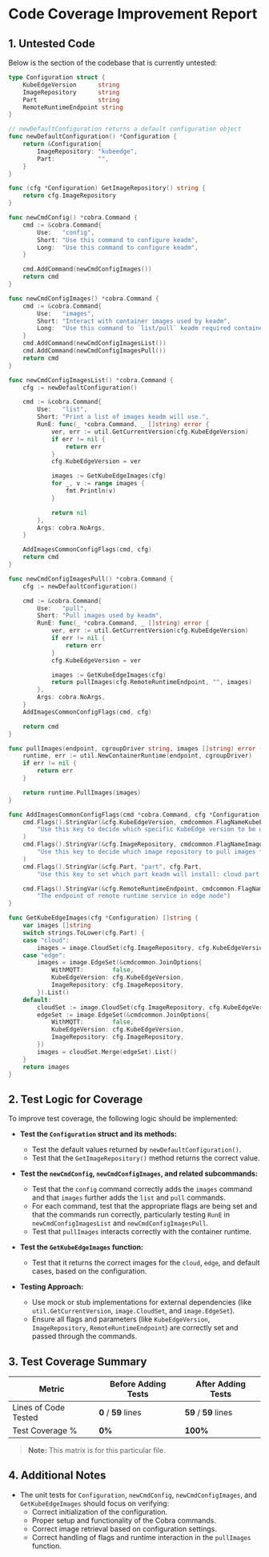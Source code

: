 
# Code Coverage Improvement Report

## 1. Untested Code

Below is the section of the codebase that is currently untested:

```go
type Configuration struct {
	KubeEdgeVersion      string
	ImageRepository      string
	Part                 string
	RemoteRuntimeEndpoint string
}

// newDefaultConfiguration returns a default configuration object
func newDefaultConfiguration() *Configuration {
	return &Configuration{
		ImageRepository: "kubeedge",
		Part:            "",
	}
}

func (cfg *Configuration) GetImageRepository() string {
	return cfg.ImageRepository
}

func newCmdConfig() *cobra.Command {
	cmd := &cobra.Command{
		Use:   "config",
		Short: "Use this command to configure keadm",
		Long:  "Use this command to configure keadm",
	}

	cmd.AddCommand(newCmdConfigImages())
	return cmd
}

func newCmdConfigImages() *cobra.Command {
	cmd := &cobra.Command{
		Use:   "images",
		Short: "Interact with container images used by keadm",
		Long:  "Use this command to `list/pull` keadm required container images",
	}
	cmd.AddCommand(newCmdConfigImagesList())
	cmd.AddCommand(newCmdConfigImagesPull())
	return cmd
}

func newCmdConfigImagesList() *cobra.Command {
	cfg := newDefaultConfiguration()

	cmd := &cobra.Command{
		Use:   "list",
		Short: "Print a list of images keadm will use.",
		RunE: func(_ *cobra.Command, _ []string) error {
			ver, err := util.GetCurrentVersion(cfg.KubeEdgeVersion)
			if err != nil {
				return err
			}
			cfg.KubeEdgeVersion = ver

			images := GetKubeEdgeImages(cfg)
			for _, v := range images {
				fmt.Println(v)
			}

			return nil
		},
		Args: cobra.NoArgs,
	}

	AddImagesCommonConfigFlags(cmd, cfg)
	return cmd
}

func newCmdConfigImagesPull() *cobra.Command {
	cfg := newDefaultConfiguration()

	cmd := &cobra.Command{
		Use:   "pull",
		Short: "Pull images used by keadm",
		RunE: func(_ *cobra.Command, _ []string) error {
			ver, err := util.GetCurrentVersion(cfg.KubeEdgeVersion)
			if err != nil {
				return err
			}
			cfg.KubeEdgeVersion = ver

			images := GetKubeEdgeImages(cfg)
			return pullImages(cfg.RemoteRuntimeEndpoint, "", images)
		},
		Args: cobra.NoArgs,
	}
	AddImagesCommonConfigFlags(cmd, cfg)

	return cmd
}

func pullImages(endpoint, cgroupDriver string, images []string) error {
	runtime, err := util.NewContainerRuntime(endpoint, cgroupDriver)
	if err != nil {
		return err
	}

	return runtime.PullImages(images)
}

func AddImagesCommonConfigFlags(cmd *cobra.Command, cfg *Configuration) {
	cmd.Flags().StringVar(&cfg.KubeEdgeVersion, cmdcommon.FlagNameKubeEdgeVersion, cfg.KubeEdgeVersion,
		"Use this key to decide which specific KubeEdge version to be used.",
	)
	cmd.Flags().StringVar(&cfg.ImageRepository, cmdcommon.FlagNameImageRepository, cfg.ImageRepository,
		"Use this key to decide which image repository to pull images from.",
	)
	cmd.Flags().StringVar(&cfg.Part, "part", cfg.Part,
		"Use this key to set which part keadm will install: cloud part or edge part. If not set, keadm will list/pull all images used by both cloud part and edge part.")

	cmd.Flags().StringVar(&cfg.RemoteRuntimeEndpoint, cmdcommon.FlagNameRemoteRuntimeEndpoint, cfg.RemoteRuntimeEndpoint,
		"The endpoint of remote runtime service in edge node")
}

func GetKubeEdgeImages(cfg *Configuration) []string {
	var images []string
	switch strings.ToLower(cfg.Part) {
	case "cloud":
		images = image.CloudSet(cfg.ImageRepository, cfg.KubeEdgeVersion).List()
	case "edge":
		images = image.EdgeSet(&cmdcommon.JoinOptions{
			WithMQTT:        false,
			KubeEdgeVersion: cfg.KubeEdgeVersion,
			ImageRepository: cfg.ImageRepository,
		}).List()
	default:
		cloudSet := image.CloudSet(cfg.ImageRepository, cfg.KubeEdgeVersion)
		edgeSet := image.EdgeSet(&cmdcommon.JoinOptions{
			WithMQTT:        false,
			KubeEdgeVersion: cfg.KubeEdgeVersion,
			ImageRepository: cfg.ImageRepository,
		})
		images = cloudSet.Merge(edgeSet).List()
	}
	return images
}
```

## 2. Test Logic for Coverage

To improve test coverage, the following logic should be implemented:

- **Test the `Configuration` struct and its methods:**
    - Test the default values returned by `newDefaultConfiguration()`.
    - Test that the `GetImageRepository()` method returns the correct value.

- **Test the `newCmdConfig`, `newCmdConfigImages`, and related subcommands:**
    - Test that the `config` command correctly adds the `images` command and that `images` further adds the `list` and `pull` commands.
    - For each command, test that the appropriate flags are being set and that the commands run correctly, particularly testing `RunE` in `newCmdConfigImagesList` and `newCmdConfigImagesPull`.
    - Test that `pullImages` interacts correctly with the container runtime.

- **Test the `GetKubeEdgeImages` function:**
    - Test that it returns the correct images for the `cloud`, `edge`, and default cases, based on the configuration.

- **Testing Approach:**
    - Use mock or stub implementations for external dependencies (like `util.GetCurrentVersion`, `image.CloudSet`, and `image.EdgeSet`).
    - Ensure all flags and parameters (like `KubeEdgeVersion`, `ImageRepository`, `RemoteRuntimeEndpoint`) are correctly set and passed through the commands.

## 3. Test Coverage Summary

| Metric            | Before Adding Tests | After Adding Tests |
|-------------------|---------------------|--------------------|
| Lines of Code Tested | **0** / **59** lines   | **59** / **59** lines   |
| Test Coverage %   | **0%** | **100%** |

> **Note:** This matrix is for this particular file.

## 4. Additional Notes

- The unit tests for `Configuration`, `newCmdConfig`, `newCmdConfigImages`, and `GetKubeEdgeImages` should focus on verifying:
    - Correct initialization of the configuration.
    - Proper setup and functionality of the Cobra commands.
    - Correct image retrieval based on configuration settings.
    - Correct handling of flags and runtime interaction in the `pullImages` function.